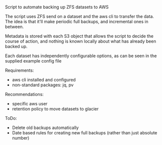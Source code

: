Script to automate backing up ZFS datasets to AWS

The script uses ZFS send on a dataset and the aws cli to transfer the data. The idea is that it'll make periodic full backups, and incremental ones in between.

Metadata is stored with each S3 object that allows the script to decide the course of action, and nothing is known locally about what has already been backed up.

Each dataset has independently configurable options, as can be seen in the supplied example config file

Requirements:
- aws cli installed and configured
- non-standard packages: jq, pv 

Recommendations:
- specific aws user
- retention policy to move datasets to glacier

ToDo:
- Delete old backups automatically
- Date based rules for creating new full backups (rather than just absolute number)
